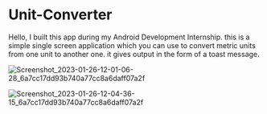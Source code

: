 # Unit-Converter

Hello, I built this app during my Android Development Internship. this is a simple single screen application which you can use to convert metric units from one unit to another one. it gives output in the form of a toast message.


![Screenshot_2023-01-26-12-01-06-28_6a7cc17dd93b740a77cc8a6daff07a2f](https://user-images.githubusercontent.com/90909608/215396202-36a23f5e-62ac-4db1-9a0c-84799709caef.jpg)

![Screenshot_2023-01-26-12-04-36-15_6a7cc17dd93b740a77cc8a6daff07a2f](https://user-images.githubusercontent.com/90909608/215405500-d5492344-1e5d-446e-8d89-003259d2ab38.jpg)
